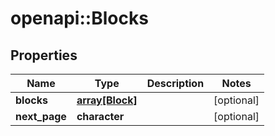 # openapi::Blocks


## Properties
Name | Type | Description | Notes
------------ | ------------- | ------------- | -------------
**blocks** | [**array[Block]**](block.md) |  | [optional] 
**next_page** | **character** |  | [optional] 


